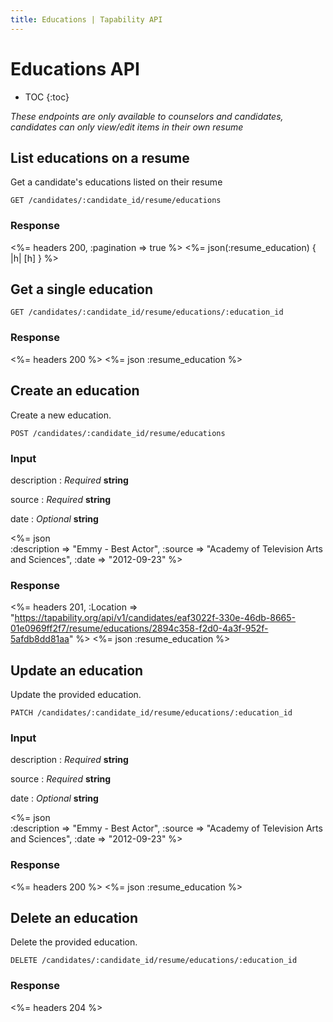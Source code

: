 ```yaml
---
title: Educations | Tapability API
---
```


# Educations API

* TOC
{:toc}

_These endpoints are only available to counselors and candidates, candidates can only view/edit items in their own resume_

## List educations on a resume

Get a candidate's educations listed on their resume

    GET /candidates/:candidate_id/resume/educations

### Response

<%= headers 200, :pagination => true %>
<%= json(:resume_education) { |h| [h] } %>

## Get a single education

    GET /candidates/:candidate_id/resume/educations/:education_id

### Response

<%= headers 200 %>
<%= json :resume_education %>

## Create an education

Create a new education.

    POST /candidates/:candidate_id/resume/educations

### Input

description
: _Required_ **string**

source
: _Required_ **string**

date
: _Optional_ **string**

<%= json \
    :description => "Emmy - Best Actor",
    :source      => "Academy of Television Arts and Sciences",
    :date        => "2012-09-23"
%>

### Response

<%= headers 201, :Location => "https://tapability.org/api/v1/candidates/eaf3022f-330e-46db-8665-01e0969ff2f7/resume/educations/2894c358-f2d0-4a3f-952f-5afdb8dd81aa" %>
<%= json :resume_education %>

## Update an education

Update the provided education.

    PATCH /candidates/:candidate_id/resume/educations/:education_id

### Input

description
: _Required_ **string**

source
: _Required_ **string**

date
: _Optional_ **string**

<%= json \
    :description => "Emmy - Best Actor",
    :source      => "Academy of Television Arts and Sciences",
    :date        => "2012-09-23"
%>

### Response

<%= headers 200 %>
<%= json :resume_education %>

## Delete an education

Delete the provided education.

    DELETE /candidates/:candidate_id/resume/educations/:education_id

### Response

<%= headers 204 %>
